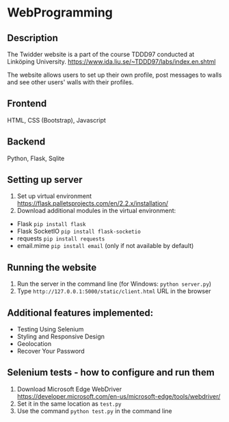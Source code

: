 # WebProgramming

## Description
The Twidder website is a part of the course TDDD97 conducted at Linköping University. https://www.ida.liu.se/~TDDD97/labs/index.en.shtml

The website allows users to set up their own profile, post messages to walls and see other users' walls with their profiles.

## Frontend
HTML, CSS (Bootstrap), Javascript

## Backend
Python, Flask, Sqlite

## Setting up server
1. Set up virtual environment https://flask.palletsprojects.com/en/2.2.x/installation/
2. Download additional modules in the virtual environment:
- Flask `pip install flask`
- Flask SocketIO `pip install flask-socketio`
- requests `pip install requests`
- email.mime `pip install email` (only if not available by default)

## Running the website
1. Run the server in the command line (for Windows: `python server.py`)
2. Type `http://127.0.0.1:5000/static/client.html` URL in the browser

## Additional features implemented:
+ Testing Using Selenium
+ Styling and Responsive Design
+ Geolocation
+ Recover Your Password

## Selenium tests - how to configure and run them
1. Download Microsoft Edge WebDriver https://developer.microsoft.com/en-us/microsoft-edge/tools/webdriver/
2. Set it in the same location as `test.py`
3. Use the command `python test.py` in the command line
